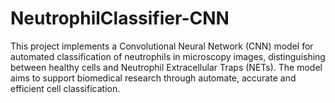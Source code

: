# NeutrophilClassifier-CNN
This project implements a Convolutional Neural Network (CNN) model for automated classification of neutrophils in microscopy images, distinguishing between healthy cells and Neutrophil Extracellular Traps (NETs). The model aims to support biomedical research through automate, accurate and efficient cell classification.
